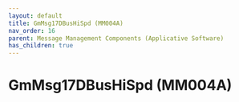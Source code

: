 ```yaml
---
layout: default
title: GmMsg17DBusHiSpd (MM004A)
nav_order: 16
parent: Message Management Components (Applicative Software)
has_children: true
---
```

# GmMsg17DBusHiSpd (MM004A)

